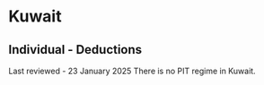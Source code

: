 # Kuwait
## Individual - Deductions
Last reviewed - 23 January 2025
There is no PIT regime in Kuwait.
